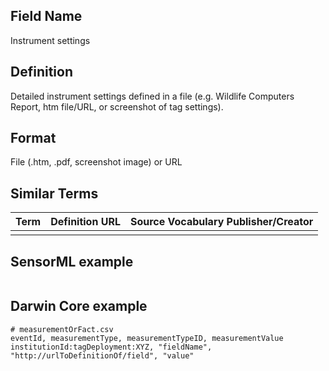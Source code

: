 ## Field Name
Instrument settings

## Definition 
Detailed instrument settings defined in a file (e.g. Wildlife Computers Report, htm file/URL, or screenshot of tag settings).

## Format
File (.htm, .pdf, screenshot image) or URL

## Similar Terms 
|Term|Definition URL|Source Vocabulary Publisher/Creator|
|----|----------|-----------------|
||||

## SensorML example
```xml

```
## Darwin Core example
```csv
# measurementOrFact.csv
eventId, measurementType, measurementTypeID, measurementValue
institutionId:tagDeployment:XYZ, "fieldName", "http://urlToDefinitionOf/field", "value"
```
